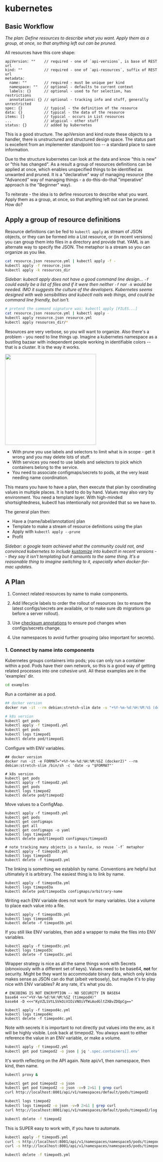# kubernetes

## Basic Workflow

_The plan: Define resources to describe what you want.  Apply them as a group, at once, so that anything left out can be pruned._

All resources have this core shape:

```
apiVersion: ""    // required - one of `api-versions`, is base of REST url
kind: ""          // required - one of `api-resources`, suffix of REST url
metadata:
  name: ""        // required - must be unique per kind
  namespace: ""   // optional - defaults to current context
  labels: {}      // optional - used to for selection, has restrictions
  annotations: {} // optional - tracking info and stuff, generally unrestricted
spec: {}          // typical - the definition of the resource
data: {}          // typical - the data of the resource
items: []         // typical - occurs in List resources
...               // atypical - other stuff
status: {}        // added by kubernetes
```

This is a good structure.  The apiVersion and kind route these objects to a handler, there is unstructured and structured design space.  The status part is excellent from an implementer standpoint too -- a standard place to save information.

Due to the structure kubernetes can look at the data and know "this is new" or "this has changed".  As a result a group of resources definitions can be applied at once, which enables unspecified things to be identified as unwanted and pruned. It is a "declarative" way of managing resource (the "Advanced" way of managing things - a do-this-do-that "imperative" approach is the "Beginner" way).

To reiterate - the idea is to define resources to describe what you want.  Apply them as a group, at once, so that anything left out can be pruned.  How do?

## Apply a group of resource definitions

Resource definitions can be fed to `kubectl apply` as stream of JSON objects, or they can be formed into a List resource, or (in recent versions) you can group them into files in a directory and provide that.  YAML is an alternate way to specify the JSON.  The metaphor is a stream so you can organize as you like.

```bash
cat resource.json resource.yml | kubectl apply -f -
kubectl apply -f resource.json
kubectl apply -k resources_dir
```

_Sidebar: kubectl apply does not have a good command line design... `-f` could easily be a list of files and if it were then neither `-f` nor `-k` would be needed. IMO it suggests the culture of the developers.  Kubernetes seems designed with web sensibilities and kubectl nails web things, and could be command line friendly, but isn't._

```bash
# pretend the command signature was: kubectl apply [FILES...]
cat resource.json resource.yml | kubectl apply -
kubectl apply resource.json resource.yml
kubectl apply resources_dir/*
```

Resources are very verbose, so you will want to organize.  Also there's a problem - you need to line things up.  Imagine a kubernetes namespace as a bustling bazaar with independent people working in identifiable colors -- that is a cluster.  It is the way it works.

<img src="./images/k8sbazaar.png" height="300">

* With prune you use labels and selectors to limit what is in scope - get it wrong and you may delete lots of stuff.
* With services you need to use labels and selectors to pick which containers belong to the service.
* You need to associate configmaps/secrets to pods, at the very least needing name coordination.

This means you have to have a plan, then execute that plan by coordinating values in multiple places.  It is hard to do by hand.  Values may also vary by environment.  You need a template layer.  With high-minded shortsightedness, kubectl has intentionally not provided that so we have to.

The general plan then:

* Have a (name/label/annotation) plan
* Template to make a stream of resource definitions using the plan
* Apply with `kubectl apply --prune`
* Profit

_Sidebar: a google team achieved what the community could not, and convinced kubernetes to include [kustomize](https://kustomize.io/) into kubectl in recent versions -- they say it isn't templating but it amounts to the same thing.  It's a reasonable thing to imagine switching to it, especially when docker-for-mac updates._

## A Plan

1) Connect related resources by name to make components.

2) Add lifecycle labels to order the rollout of resources (ex to ensure the latest configs/secrets are available, or to make sure db migrations go before a server rollout).

3) Use [checksum annotations](https://github.com/helm/helm/blob/master/docs/charts_tips_and_tricks.md#automatically-roll-deployments-when-configmaps-or-secrets-change) to ensure pod changes when configs/secrets change.

4) Use namespaces to avoid further grouping (also important for secrets).

### 1. Connect by name into components

Kubernetes groups containers into pods; you can only run a container within a pod.  Pods have their own network, so this is a good way of getting related processes into one cohesive unit.  All these examples are in the 'examples' dir.

```bash
cd examples
```

Run a container as a pod.

```bash
## docker version
docker run -it --rm debian:stretch-slim date -u "+%Y-%m-%d:%H:%M:%S (docker1)"

# k8s version
kubectl get pods
kubectl apply -f timepod1.yml
kubectl get pods
kubectl logs timepod1
kubectl delete pod/timepod1
```

Configure with ENV variables.

```
## docker version
docker run -it -e FORMAT="+%Y-%m-%d:%H:%M:%SZ (docker2)" --rm debian:stretch-slim /bin/sh -c 'date -u "$FORMAT"'

# k8s version
kubectl get pods
kubectl apply -f timepod2.yml
kubectl get pods
kubectl logs timepod2
kubectl delete pod/timepod2
```

Move values to a ConfigMap.

```
kubectl apply -f timepod3.yml
kubectl get pods
kubectl get configmaps
kubectl get all
kubectl get configmaps -o yaml
kubectl logs timepod3
kubectl delete pod/timepod3 configmaps/timepod3

# note tracking many objects is a hassle, so reuse `-f` metaphor
kubectl apply -f timepod3.yml
kubectl logs timepod3
kubectl delete -f timepod3.yml
```

The linking is something we establish by name.  Conventions are helpful but ultimately it is arbitrary.  The easiest thing is to link by name.

```
kubectl apply -f timepod3a.yml
kubectl logs timepod3a
kubectl delete pod/timepod3a configmaps/arbitrary-name
```

Writing each ENV variable does not work for many variables.  Use a volume to place each value into a file.

```
kubectl apply -f timepod3b.yml
kubectl logs timepod3b
kubectl delete -f timepod3b.yml
```

If you still like ENV variables, then add a wrapper to make the files into ENV variables.

```
kubectl apply -f timepod3c.yml
kubectl logs timepod3c
kubectl delete -f timepod3c.yml
```

Wrapper strategy is nice as all the same things work with Secrets (obnoxiously with a different set of keys).  Values need to be base64, **not** for security.  Might be they want to accommodate binary data, which only kinda makes sense as JSON can do that (albeit verbosely), but maybe it's to play nice with ENV variables?  At any rate, it's what you do.

```
# ENCODING IS NOT ENCRYPTION -- NO SECURITY IN BASE64
base64 <<<"+%Y-%m-%d:%H:%M:%SZ (timepod4)"
base64 -D <<<"KyVZLSVtLSVkOiVIOiVNOiVTWiAodGltZXBvZDQpCg=="

kubectl apply -f timepod4c.yml
kubectl logs timepod4c
kubectl delete -f timepod4c.yml
```

Note with secrets it is important to not directly put values into the env, as it will be highly visible.  Look back at timepod2.  You always want to either reference the value in an ENV variable, or make a volume.

```bash
kubectl apply -f timepod2.yml
kubectl get pod timepod2 -o json | jq '.spec.containers[].env'
```

It's worth reflecting on the API again.  Note api/v1, then namespace, then kind, then name.

```bash
kubectl proxy &

kubectl get pod timepod2 -o json
kubectl get pod timepod2 -o json -v=9 2>&1 | grep curl
curl http://localhost:8001/api/v1/namespaces/default/pods/timepod2

kubectl logs timepod2
kubectl logs timepod2 -o json -v=9 2>&1 | grep curl
curl http://localhost:8001/api/v1/namespaces/default/pods/timepod2/log

kubectl delete -f timepod2
```

This is SUPER easy to work with, if you have to automate.

```bash
kubectl apply -f timepod5.yml
curl -s http://localhost:8001/api/v1/namespaces/namespace5/pods/timepod5
curl -s http://localhost:8001/api/v1/namespaces/namespace5/pods/timepod5/log | grep timepod

kubectl delete -f timepod5.yml
```
